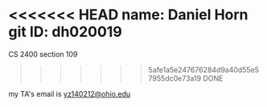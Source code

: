 <<<<<<< HEAD
name: Daniel Horn
git ID: dh020019
=======
CS 2400 section 109
>>>>>>> 5afe1a5e247676284d9a40d55e57955dc0e73a19
DONE

my TA's email is yz140212@ohio.edu
